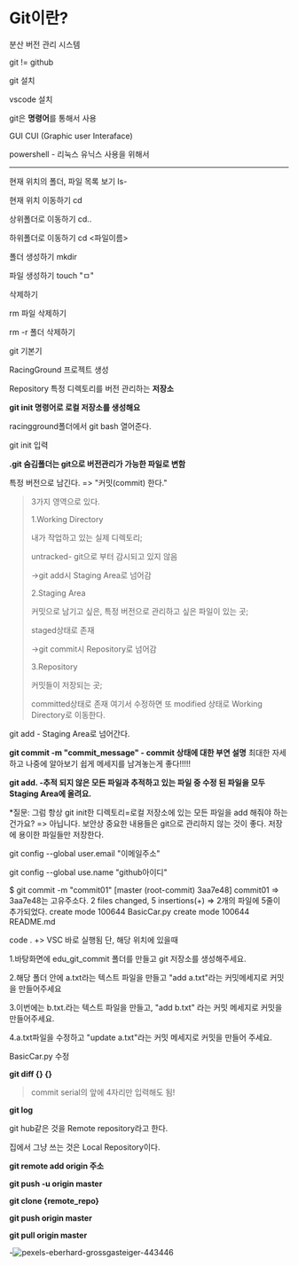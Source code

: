 # Git이란?

분산 버전 관리 시스템

git != github

git 설치

vscode 설치

git은 **명령어**를 통해서 사용

GUI CUI (Graphic user Interaface)

powershell - 리눅스  유닉스 사용을 위해서

---

현재 위치의 폴더, 파일 목록 보기 ls-

현재 위치 이동하기 cd <path>

상위폴더로 이동하기 cd..

하위폴더로 이동하기 cd <파일이름>

폴더 생성하기 mkdir <name>

파일 생성하기 touch <name> "ㅁ"

삭제하기 

rm <name> 파일 삭제하기

rm -r <name> 폴더 삭제하기 



git 기본기

RacingGround 프로젝트 생성

Repository 특정 디렉토리를 버전 관리하는 **저장소**

**git init 명령어로 로컬 저장소를 생성해요**

racingground폴더에서 git bash 열어준다.

git init 입력

**.git 숨김폴더는 git으로 버전관리가 가능한 파일로 변함**

특정 버전으로 남긴다. => "커밋(commit) 한다."

> 3가지 영역으로 있다.  
>
> 1.Working Directory
>
> 내가 작업하고 있는 실제 디렉토리;
>
> untracked- git으로 부터 감시되고 있지 않음
>
> ->git add시 Staging Area로 넘어감
>
> 2.Staging Area
>
> 커밋으로 남기고 싶은, 특정 버전으로 관리하고 싶은 파일이 있는 곳;
>
> staged상태로 존재
>
> ->git commit시 Repository로 넘어감
>
> 3.Repository
>
> 커밋들이 저장되는 곳;
>
> committed상태로 존재 여기서 수정하면 또 modified 상태로 Working Directory로 이동한다.

git add - Staging Area로 넘어간다.

**git commit -m "commit_message" -  commit 상태에 대한 부연 설명** 
최대한 자세하고 나중에 알아보기 쉽게 메세지를 남겨놓는게 좋다!!!!!



**git add. -추적 되지 않은 모든 파일과 추적하고 있는 파일 중
				 수정 된 파일을 모두 Staging Area에 올려요.**

\*질문: 그럼 항상 git init한 디렉토리=로컬 저장소에 있는 모든 파일을
add 해줘야 하는 건가요?
=> 아닙니다. 보안상 중요한 내용들은 git으로 관리하지 않는 것이 좋다. 저장에 용이한 파일들만 저장한다.

git config --global user.email "이메일주소"

git config --global use.name "github아이디"

$ git commit -m "commit01"
[master (root-commit) 3aa7e48] commit01 =>  3aa7e48는 고유주소다.
 2 files changed, 5 insertions(+) => 2개의 파일에 5줄이 추가되었다.
 create mode 100644 BasicCar.py
 create mode 100644 README.md

code . +> VSC 바로 실행됨 단, 해당 위치에 있을때

1.바탕화면에 edu_git_commit 폴더를 만들고 git 저장소를 생성해주세요.

2.해당 폴더 안에 a.txt라는 텍스트 파일을 만들고 "add a.txt"라는 커밋메세지로 커밋을 만들어주세요

3.이번에는 b.txt.라는 텍스트 파일을 만들고, "add b.txt" 라는 커밋 메세지로 커밋을 만들어주세요.

4.a.txt파일을 수정하고 "update a.txt"라는 커밋 메세지로 커밋을 만들어 주세요.

BasicCar.py 수정

**git diff {} {}**

> commit serial의 앞에 4자리만 입력해도 됨!

**git log**

git hub같은 것을 Remote repository라고 한다.

집에서 그냥 쓰는 것은 Local Repository이다.

**git remote add origin 주소**

**git push -u origin master**

**git clone {remote_repo}**

**git push origin master**

**git pull origin master**

-![pexels-eberhard-grossgasteiger-443446](images/Git%EC%9D%B4%EB%9E%80/pexels-eberhard-grossgasteiger-443446.jpg)